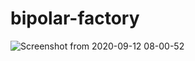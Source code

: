 # bipolar-factory
![Screenshot from 2020-09-12 08-00-52](https://user-images.githubusercontent.com/59642018/92985226-423dad00-f4ce-11ea-827d-b229ecb9157c.png)
